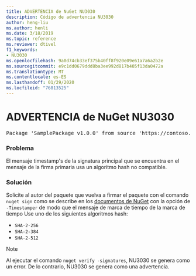 ```yaml
---
title: ADVERTENCIA de NuGet NU3030
description: Código de advertencia NU3030
author: heng-liu
ms.author: henli
ms.date: 3/18/2019
ms.topic: reference
ms.reviewer: dtivel
f1_keywords:
- NU3030
ms.openlocfilehash: 9a0d74cb33ef375b40ff8f920e09e61a7a6a2b2e
ms.sourcegitcommit: e9c1dd0679ddd8ba3ee992d817b405f13da0472a
ms.translationtype: MT
ms.contentlocale: es-ES
ms.lasthandoff: 01/29/2020
ms.locfileid: "76813525"
---
```

# <a name="nuget-warning-nu3030"></a>ADVERTENCIA de NuGet NU3030

<pre>Package 'SamplePackage v1.0.0' from source 'https://contoso.com/index.json': The primary signature's timestamp's message imprint uses an unsupported hash algorithm.</pre>

### <a name="issue"></a>Problema

El mensaje timestamp's de la signatura principal que se encuentra en el mensaje de la firma primaria usa un algoritmo hash no compatible.  


### <a name="solution"></a>Solución

Solicite al autor del paquete que vuelva a firmar el paquete con el comando `nuget sign` como se describe en los [documentos de NuGet](../../create-packages/sign-a-package.md) con la opción de `-Timestamper` de modo que el mensaje de marca de tiempo de la marca de tiempo Use uno de los siguientes algoritmos hash:
* `SHA-2-256`
* `SHA-2-384`
* `SHA-2-512`


> [!Note]
> Al ejecutar el comando `nuget verify -signatures`, NU3030 se genera como un error. De lo contrario, NU3030 se genera como una advertencia.
